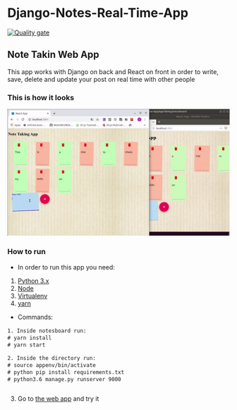 # Django-Notes-Real-Time-App

[![Quality gate](https://sonarcloud.io/api/project_badges/quality_gate?project=ManuelLecaro_Django-Notes-Real-Time-App)](https://sonarcloud.io/dashboard?id=ManuelLecaro_Django-Notes-Real-Time-App)

## Note Takin Web App

This app works with Django on back and React on front in order to write, save, delete and update your post on real time with other people

### This is how it looks

![](webApp.gif)

### How to run
* In order to run this app you need:

1. [Python 3.x](https://www.python.org/downloads/)
2. [Node](https://nodejs.org/es/)
3. [Virtualenv](https://pypi.org/project/virtualenv/)
4. [yarn](https://classic.yarnpkg.com/es-ES/)

* Commands:
```
1. Inside notesboard run:
# yarn install
# yarn start
```
``` Django
2. Inside the directory run:
# source appenv/bin/activate
# python pip install requirements.txt
# python3.6 manage.py runserver 9000
```
``` Enter the app
```
3. Go to [the web app](http://localhost:3000/) and try it

